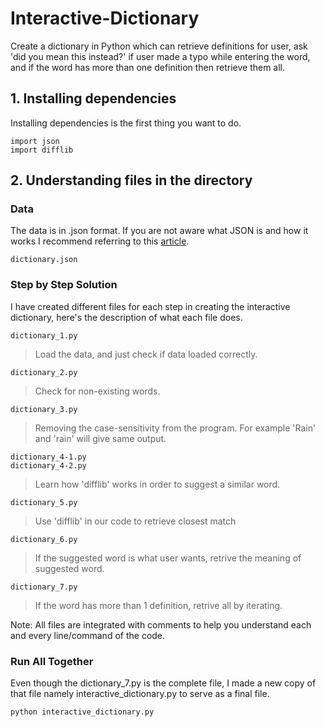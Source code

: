 # Interactive-Dictionary
Create a dictionary in Python which can retrieve definitions for user, ask 'did you mean this instead?' if user made a typo while entering the word, and if the word has more than one definition then retrieve them all.

## 1. Installing dependencies

Installing dependencies is the first thing you want to do.
```
import json
import difflib
```

## 2. Understanding files in the directory

### Data
The data is in .json format. If you are not aware what JSON is and how it works I recommend referring to this [article](https://developers.squarespace.com/what-is-json/).
```
dictionary.json
```

### Step by Step Solution
I have created different files for each step in creating the interactive dictionary, here's the description of what each file does. 

``` 
dictionary_1.py
```
> Load the data, and just check if data loaded correctly.

```
dictionary_2.py
```
> Check for non-existing words.

```
dictionary_3.py
```
> Removing the case-sensitivity from the program. For example 'Rain' and 'rain' will give same output.

```
dictionary_4-1.py
dictionary_4-2.py
```
> Learn how 'difflib' works in order to suggest a similar word.

```
dictionary_5.py
```
> Use 'difflib' in our code to retrieve closest match

```
dictionary_6.py
```
> If the suggested word is what user wants, retrive the meaning of suggested word.

```
dictionary_7.py
```
> If the word has more than 1 definition, retrive all by iterating.

Note: All files are integrated with comments to help you understand each and every line/command of the code.

### Run All Together
Even though the dictionary_7.py is the complete file, I made a new copy of that file namely interactive_dictionary.py to serve as a final file.
```
python interactive_dictionary.py
```
